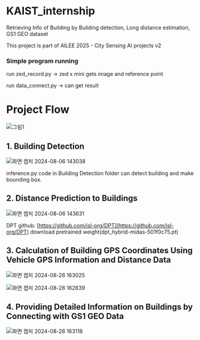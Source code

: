 # KAIST_internship
Retrieving Info of Building by Building detection, Long distance estimation, GS1 GEO dataset

This project is part of AILEE 2025 - City Sensing AI projects v2

### Simple program running
run zed_record.py -> zed x mini gets image and reference point

run data_connect.py -> can get result

# Project Flow

![그림1](https://github.com/user-attachments/assets/e88dbe8b-729d-4813-aadc-83634a538970)


## 1. Building Detection
![화면 캡처 2024-08-06 143038](https://github.com/user-attachments/assets/1a64bdeb-996a-4b28-a091-2dae6ff42c32)

inference.py code in Building Detection folder can detect building and make bounding box. 

## 2. Distance Prediction to Buildings
![화면 캡처 2024-08-06 143631](https://github.com/user-attachments/assets/d55c6042-27ee-4349-9f28-7f670fc149b0)

DPT github: [https://github.com/isl-org/DPT](https://github.com/isl-org/DPT)
download pretrained weight(dpt_hybrid-midas-501f0c75.pt)

## 3. Calculation of Building GPS Coordinates Using Vehicle GPS Information and Distance Data

![화면 캡처 2024-08-28 163025](https://github.com/user-attachments/assets/bea89d76-5c94-4e38-8550-bdd6a318d599)


![화면 캡처 2024-08-28 162839](https://github.com/user-attachments/assets/d7c1f760-76f4-4d1c-a4a5-e1e01f926b9e)



## 4. Providing Detailed Information on Buildings by Connecting with GS1 GEO Data

![화면 캡처 2024-08-28 163118](https://github.com/user-attachments/assets/87d6b704-676a-4389-be01-3ea302553df5)


